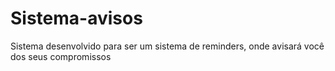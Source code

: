 # Sistema-avisos
Sistema desenvolvido para ser um sistema de reminders, onde avisará você dos seus compromissos
